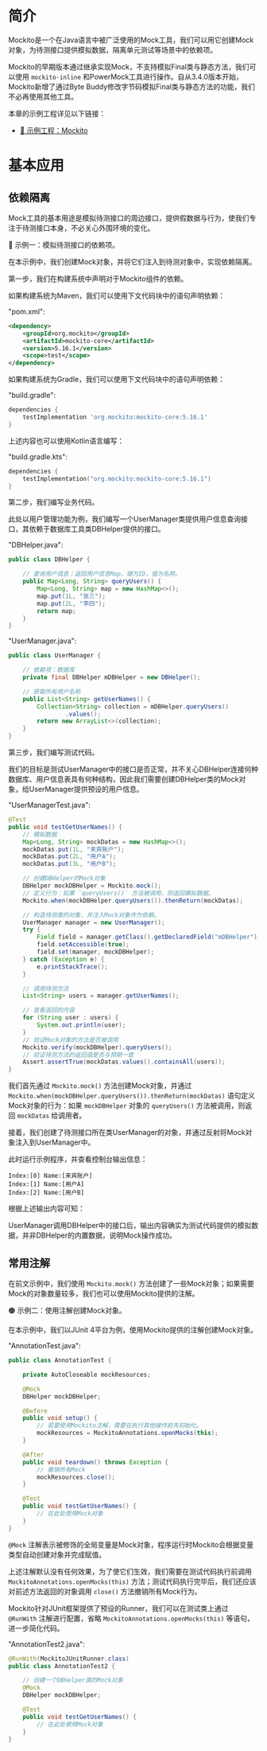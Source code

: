 # 简介
Mockito是一个在Java语言中被广泛使用的Mock工具，我们可以用它创建Mock对象，为待测接口提供模拟数据，隔离单元测试等场景中的依赖项。

Mockito的早期版本通过继承实现Mock，不支持模拟Final类与静态方法，我们可以使用 `mockito-inline` 和PowerMock工具进行操作。自从3.4.0版本开始，Mockito新增了通过Byte Buddy修改字节码模拟Final类与静态方法的功能，我们不必再使用其他工具。

本章的示例工程详见以下链接：

- [🔗 示例工程：Mockito](https://github.com/BI4VMR/Study-Java/tree/master/M04_Utils/C04_Test/S04_Mockito)


# 基本应用
## 依赖隔离
Mock工具的基本用途是模拟待测接口的周边接口，提供假数据与行为，使我们专注于待测接口本身，不必关心外围环境的变化。

🔴 示例一：模拟待测接口的依赖项。

在本示例中，我们创建Mock对象，并将它们注入到待测对象中，实现依赖隔离。

第一步，我们在构建系统中声明对于Mockito组件的依赖。

如果构建系统为Maven，我们可以使用下文代码块中的语句声明依赖：

"pom.xml":

```xml
<dependency>
    <groupId>org.mockito</groupId>
    <artifactId>mockito-core</artifactId>
    <version>5.16.1</version>
    <scope>test</scope>
</dependency>
```

如果构建系统为Gradle，我们可以使用下文代码块中的语句声明依赖：

"build.gradle":

```groovy
dependencies {
    testImplementation 'org.mockito:mockito-core:5.16.1'
}
```

上述内容也可以使用Kotlin语言编写：

"build.gradle.kts":

```kotlin
dependencies {
    testImplementation("org.mockito:mockito-core:5.16.1")
}
```

第二步，我们编写业务代码。

此处以用户管理功能为例，我们编写一个UserManager类提供用户信息查询接口，其依赖于数据库工具类DBHelper提供的接口。

"DBHelper.java":

```java
public class DBHelper {

    // 查询用户信息；返回用户信息Map，键为ID，值为名称。
    public Map<Long, String> queryUsers() {
        Map<Long, String> map = new HashMap<>();
        map.put(1L, "张三");
        map.put(2L, "李四");
        return map;
    }
}
```

"UserManager.java":

```java
public class UserManager {

    // 依赖项：数据库
    private final DBHelper mDBHelper = new DBHelper();

    // 获取所有用户名称
    public List<String> getUserNames() {
        Collection<String> collection = mDBHelper.queryUsers()
                .values();
        return new ArrayList<>(collection);
    }
}
```

第三步，我们编写测试代码。

我们的目标是测试UserManager中的接口是否正常，并不关心DBHelper连接何种数据库、用户信息表具有何种结构，因此我们需要创建DBHelper类的Mock对象，给UserManager提供预设的用户信息。

"UserManagerTest.java":

```java
@Test
public void testGetUserNames() {
    // 模拟数据
    Map<Long, String> mockDatas = new HashMap<>();
    mockDatas.put(1L, "来宾账户");
    mockDatas.put(2L, "用户A");
    mockDatas.put(3L, "用户B");

    // 创建DBHelper的Mock对象
    DBHelper mockDBHelper = Mockito.mock();
    // 定义行为：如果 `queryUsers()` 方法被调用，则返回模拟数据。
    Mockito.when(mockDBHelper.queryUsers()).thenReturn(mockDatas);

    // 构造待测类的对象，并注入Mock对象作为依赖。
    UserManager manager = new UserManager();
    try {
        Field field = manager.getClass().getDeclaredField("mDBHelper");
        field.setAccessible(true);
        field.set(manager, mockDBHelper);
    } catch (Exception e) {
        e.printStackTrace();
    }

    // 调用待测方法
    List<String> users = manager.getUserNames();

    // 查看返回的内容
    for (String user : users) {
        System.out.println(user);
    }
    // 验证Mock对象的方法是否被调用
    Mockito.verify(mockDBHelper).queryUsers();
    // 验证待测方法的返回值是否与预期一致
    Assert.assertTrue(mockDatas.values().containsAll(users));
}
```

我们首先通过 `Mockito.mock()` 方法创建Mock对象，并通过 `Mockito.when(mockDBHelper.queryUsers()).thenReturn(mockDatas)` 语句定义Mock对象的行为：如果 `mockDBHelper` 对象的 `queryUsers()` 方法被调用，则返回 `mockDatas` 给调用者。

接着，我们创建了待测接口所在类UserManager的对象，并通过反射将Mock对象注入到UserManager中。

此时运行示例程序，并查看控制台输出信息：

```text
Index:[0] Name:[来宾账户]
Index:[1] Name:[用户A]
Index:[2] Name:[用户B]
```

根据上述输出内容可知：

UserManager调用DBHelper中的接口后，输出内容确实为测试代码提供的模拟数据，并非DBHelper的内置数据，说明Mock操作成功。

## 常用注解
在前文示例中，我们使用 `Mockito.mock()` 方法创建了一些Mock对象；如果需要Mock的对象数量较多，我们也可以使用Mockito提供的注解。

🟠 示例二：使用注解创建Mock对象。

在本示例中，我们以JUnit 4平台为例，使用Mockito提供的注解创建Mock对象。

"AnnotationTest.java":

```java
public class AnnotationTest {

    private AutoCloseable mockResources;

    @Mock
    DBHelper mockDBHelper;

    @Before
    public void setup() {
        // 若要使用Mockito注解，需要在执行其他操作前先初始化。
        mockResources = MockitoAnnotations.openMocks(this);
    }

    @After
    public void teardown() throws Exception {
        // 撤销所有Mock
        mockResources.close();
    }

    @Test
    public void testGetUserNames() {
        // 在此处使用Mock对象
    }
}
```

`@Mock` 注解表示被修饰的全局变量是Mock对象，程序运行时Mockito会根据变量类型自动创建对象并完成赋值。

上述注解默认没有任何效果，为了使它们生效，我们需要在测试代码执行前调用 `MockitoAnnotations.openMocks(this)` 方法；测试代码执行完毕后，我们还应该对前述方法返回的对象调用 `close()` 方法撤销所有Mock行为。

Mockito针对JUnit框架提供了预设的Runner，我们可以在测试类上通过 `@RunWith` 注解进行配置，省略 `MockitoAnnotations.openMocks(this)` 等语句，进一步简化代码。

"AnnotationTest2.java":

```java
@RunWith(MockitoJUnitRunner.class)
public class AnnotationTest2 {

    // 创建一个DBHelper类的Mock对象
    @Mock
    DBHelper mockDBHelper;

    @Test
    public void testGetUserNames() {
        // 在此处使用Mock对象
    }
}
```

<!-- TODO
# 行为验证



# 参数捕获器

-->
